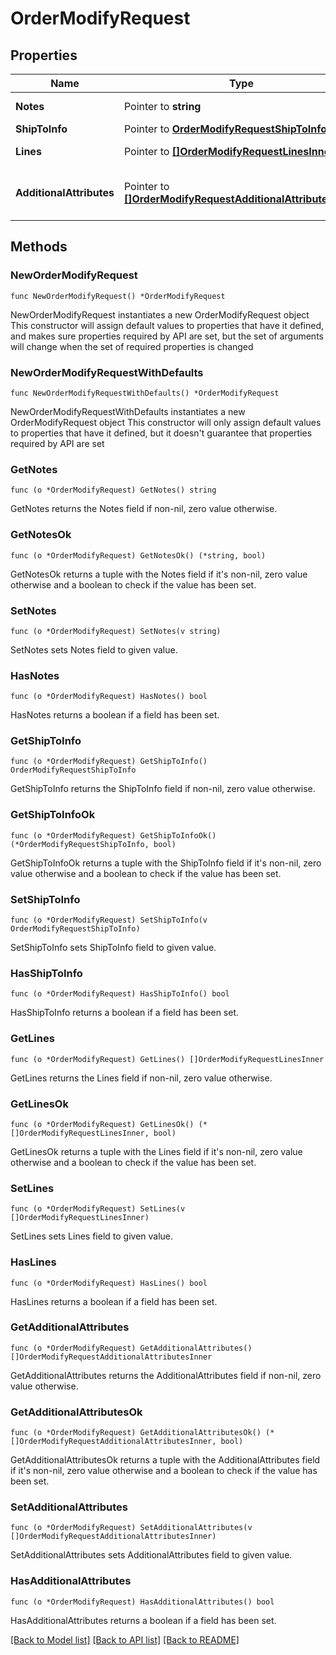 # OrderModifyRequest

## Properties

Name | Type | Description | Notes
------------ | ------------- | ------------- | -------------
**Notes** | Pointer to **string** | Shipment-level notes. | [optional] 
**ShipToInfo** | Pointer to [**OrderModifyRequestShipToInfo**](OrderModifyRequestShipToInfo.md) |  | [optional] 
**Lines** | Pointer to [**[]OrderModifyRequestLinesInner**](OrderModifyRequestLinesInner.md) | The order line items. | [optional] 
**AdditionalAttributes** | Pointer to [**[]OrderModifyRequestAdditionalAttributesInner**](OrderModifyRequestAdditionalAttributesInner.md) | Header-level additional attributes. | [optional] 

## Methods

### NewOrderModifyRequest

`func NewOrderModifyRequest() *OrderModifyRequest`

NewOrderModifyRequest instantiates a new OrderModifyRequest object
This constructor will assign default values to properties that have it defined,
and makes sure properties required by API are set, but the set of arguments
will change when the set of required properties is changed

### NewOrderModifyRequestWithDefaults

`func NewOrderModifyRequestWithDefaults() *OrderModifyRequest`

NewOrderModifyRequestWithDefaults instantiates a new OrderModifyRequest object
This constructor will only assign default values to properties that have it defined,
but it doesn't guarantee that properties required by API are set

### GetNotes

`func (o *OrderModifyRequest) GetNotes() string`

GetNotes returns the Notes field if non-nil, zero value otherwise.

### GetNotesOk

`func (o *OrderModifyRequest) GetNotesOk() (*string, bool)`

GetNotesOk returns a tuple with the Notes field if it's non-nil, zero value otherwise
and a boolean to check if the value has been set.

### SetNotes

`func (o *OrderModifyRequest) SetNotes(v string)`

SetNotes sets Notes field to given value.

### HasNotes

`func (o *OrderModifyRequest) HasNotes() bool`

HasNotes returns a boolean if a field has been set.

### GetShipToInfo

`func (o *OrderModifyRequest) GetShipToInfo() OrderModifyRequestShipToInfo`

GetShipToInfo returns the ShipToInfo field if non-nil, zero value otherwise.

### GetShipToInfoOk

`func (o *OrderModifyRequest) GetShipToInfoOk() (*OrderModifyRequestShipToInfo, bool)`

GetShipToInfoOk returns a tuple with the ShipToInfo field if it's non-nil, zero value otherwise
and a boolean to check if the value has been set.

### SetShipToInfo

`func (o *OrderModifyRequest) SetShipToInfo(v OrderModifyRequestShipToInfo)`

SetShipToInfo sets ShipToInfo field to given value.

### HasShipToInfo

`func (o *OrderModifyRequest) HasShipToInfo() bool`

HasShipToInfo returns a boolean if a field has been set.

### GetLines

`func (o *OrderModifyRequest) GetLines() []OrderModifyRequestLinesInner`

GetLines returns the Lines field if non-nil, zero value otherwise.

### GetLinesOk

`func (o *OrderModifyRequest) GetLinesOk() (*[]OrderModifyRequestLinesInner, bool)`

GetLinesOk returns a tuple with the Lines field if it's non-nil, zero value otherwise
and a boolean to check if the value has been set.

### SetLines

`func (o *OrderModifyRequest) SetLines(v []OrderModifyRequestLinesInner)`

SetLines sets Lines field to given value.

### HasLines

`func (o *OrderModifyRequest) HasLines() bool`

HasLines returns a boolean if a field has been set.

### GetAdditionalAttributes

`func (o *OrderModifyRequest) GetAdditionalAttributes() []OrderModifyRequestAdditionalAttributesInner`

GetAdditionalAttributes returns the AdditionalAttributes field if non-nil, zero value otherwise.

### GetAdditionalAttributesOk

`func (o *OrderModifyRequest) GetAdditionalAttributesOk() (*[]OrderModifyRequestAdditionalAttributesInner, bool)`

GetAdditionalAttributesOk returns a tuple with the AdditionalAttributes field if it's non-nil, zero value otherwise
and a boolean to check if the value has been set.

### SetAdditionalAttributes

`func (o *OrderModifyRequest) SetAdditionalAttributes(v []OrderModifyRequestAdditionalAttributesInner)`

SetAdditionalAttributes sets AdditionalAttributes field to given value.

### HasAdditionalAttributes

`func (o *OrderModifyRequest) HasAdditionalAttributes() bool`

HasAdditionalAttributes returns a boolean if a field has been set.


[[Back to Model list]](../README.md#documentation-for-models) [[Back to API list]](../README.md#documentation-for-api-endpoints) [[Back to README]](../README.md)


